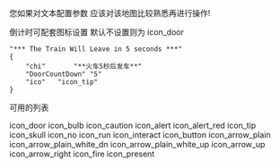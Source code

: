您如果对文本配置参数 应该对该地图比较熟悉再进行操作!

倒计时可配套图标设置 默认不设置则为 icon_door

	"*** The Train Will Leave in 5 seconds ***"
	{
		"chi"		"**火车5秒后发车**"
		"DoorCountDown" "5"
		"ico"   "icon_tip"
	}

可用的列表

icon_door
icon_bulb
icon_caution
icon_alert
icon_alert_red
icon_tip
icon_skull
icon_no
icon_run
icon_interact
icon_button
icon_arrow_plain
icon_arrow_plain_white_dn
icon_arrow_plain_white_up
icon_arrow_up
icon_arrow_right
icon_fire
icon_present